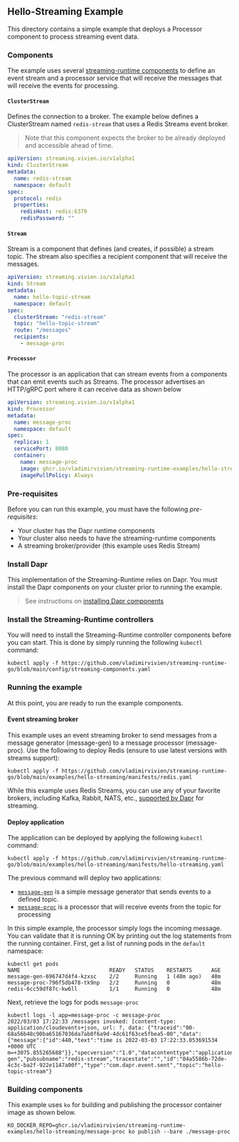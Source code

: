 ## Hello-Streaming Example

This directory contains a simple example that deploys a Processor component to process streaming event data. 

### Components
The example uses several [streaming-runtime components](./manifests/hello-streaming.yaml) to define an event stream and a processor service that will receive the messages
that will receive the events for processing.

#### `ClusterStream`
Defines the connection to a broker. The example below defines a ClusterStream named `redis-stream` that uses a Redis Streams event broker.

> Note that this component expects the broker to be already deployed and accessible ahead of time.

```yaml
apiVersion: streaming.vivien.io/v1alpha1
kind: ClusterStream
metadata:
  name: redis-stream
  namespace: default
spec:
  protocol: redis
  properties:
    redisHost: redis:6379
    redisPassword: ""
```

#### `Stream`

Stream is a component that defines (and creates, if possible) a stream topic. The stream also specifies a recipient component
that will receive the messages.

```yaml
apiVersion: streaming.vivien.io/v1alpha1
kind: Stream
metadata:
  name: hello-topic-stream
  namespace: default
spec:
  clusterStream: "redis-stream"
  topic: "hello-topic-stream"
  route: "/messages"
  recipients:
    - message-proc
```

#### `Processor`
The processor is an application that can stream events from a components that can emit events such as Streams. The
processor advertises an HTTP/gRPC port where it can receive data as shown below

```yaml
apiVersion: streaming.vivien.io/v1alpha1
kind: Processor
metadata:
  name: message-proc
  namespace: default
spec:
  replicas: 1
  servicePort: 8080
  container:
    name: message-proc
    image: ghcr.io/vladimirvivien/streaming-runtime-examples/hello-streaming/message-proc:latest
    imagePullPolicy: Always
```
### Pre-requisites
Before you can run this example, you must have the following *pre-requisites*:

* Your cluster has the Dapr runtime components 
* Your cluster also needs to have the streaming-runtime components
* A streaming broker/provider (this example uses Redis Stream)

### Install Dapr

This implementation of the Streaming-Runtime relies on Dapr. You must install the Dapr components on your cluster prior
to running the example.  

> See instructions on [installing Dapr components](https://docs.dapr.io/operations/hosting/kubernetes/kubernetes-deploy/)

### Install the Streaming-Runtime controllers

You will need to install the Streaming-Runtime controller components before you can start.  This is done by simply 
running the following `kubectl` command:

```
kubectl apply -f https://github.com/vladimirvivien/streaming-runtime-go/blob/main/config/streaming-components.yaml
```

### Running the example
At this point, you are ready to run the example components. 

#### Event streaming broker

This example uses an event streaming broker to send messages from a message generator (message-gen) to a message processor (message-proc).
Use the following to deploy Redis (ensure to use latest versions with streams support):

```
kubectl apply -f https://github.com/vladimirvivien/streaming-runtime-go/blob/main/examples/hello-streaming/manifests/redis.yaml
```

While this example uses Redis Streams, you can use any of your favorite brokers, including Kafka, Rabbit, NATS, etc., [supported by Dapr](https://docs.dapr.io/reference/components-reference/supported-pubsub/)
for streaming.

#### Deploy application
The application can be deployed by applying the following `kubectl` command:

```
kubectl apply -f https://github.com/vladimirvivien/streaming-runtime-go/blob/main/examples/hello-streaming/manifests/hello-streaming.yaml
```

The previous command will deploy two applications:

* [`message-gen`](../message-gen) is a simple message generator that sends events to a defined topic.
* [`message-proc`](./message-proc) is a processor that will receive events from the topic for processing 

In this simple example, the processor simply logs the incoming message. You can validate that it is running OK by
printing out the log statements from the running container. First, get a list of running pods in the `default` namespace:

```
kubectl get pods
NAME                            READY   STATUS    RESTARTS      AGE
message-gen-696747d4f4-kzxsc    2/2     Running   1 (48m ago)   48m
message-proc-796f5db478-tk9np   2/2     Running   0             48m
redis-6cc59df87c-kw6ll          1/1     Running   0             48m
```

Next, retrieve the logs for pods `message-proc`

```
kubectl logs -l app=message-proc -c message-proc
2022/03/03 17:22:33 /messages invoked: [content-type: application/cloudevents+json, url: ?, data: {"traceid":"00-68a56b48c90ba65167036da7ab0f6a9d-4dc61f63ce5fbea5-00","data":{"message":{"id":440,"text":"time is 2022-03-03 17:22:33.053691534 +0000 UTC m=+3075.855265688"}},"specversion":"1.0","datacontenttype":"application/json","source":"message-gen","pubsubname":"redis-stream","tracestate":"","id":"04a5586b-72de-4c3c-ba2f-922e1147a00f","type":"com.dapr.event.sent","topic":"hello-topic-stream"}
```
### Building components
This example uses `ko` for building and publishing the processor container image as shown below.

```
KO_DOCKER_REPO=ghcr.io/vladimirvivien/streaming-runtime-examples/hello-streaming/message-proc ko publish --bare ./message-proc
```